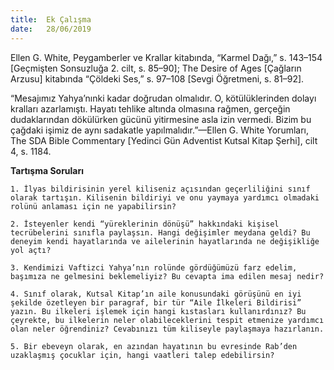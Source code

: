 ```yaml
---
title:  Ek Çalışma
date:   28/06/2019
---
```


Ellen G. White, Peygamberler ve Krallar kitabında, “Karmel Dağı,” s. 143–154 [Geçmişten Sonsuzluğa 2. cilt, s. 85–90]; The Desire of Ages [Çağların Arzusu] kitabında “Çöldeki Ses,” s. 97–108 [Sevgi Öğretmeni, s. 81–92].

“Mesajımız Yahya’nınki kadar doğrudan olmalıdır. O, kötülüklerinden dolayı kralları azarlamıştı. Hayatı tehlike altında olmasına rağmen, gerçeğin dudaklarından dökülürken gücünü yitirmesine asla izin vermedi. Bizim bu çağdaki işimiz de aynı sadakatle yapılmalıdır.”—Ellen G. White Yorumları, The SDA Bible Commentary [Yedinci Gün Adventist Kutsal Kitap Şerhi], cilt 4, s. 1184.

**Tartışma Soruları**

`1. İlyas bildirisinin yerel kiliseniz açısından geçerliliğini sınıf olarak tartışın. Kilisenin bildiriyi ve onu yaymaya yardımcı olmadaki rolünü anlaması için ne yapabilirsin?`

`2. İsteyenler kendi “yüreklerinin dönüşü” hakkındaki kişisel tecrübelerini sınıfla paylaşsın. Hangi değişimler meydana geldi? Bu deneyim kendi hayatlarında ve ailelerinin hayatlarında ne değişikliğe yol açtı?`

`3. Kendimizi Vaftizci Yahya’nın rolünde gördüğümüzü farz edelim, başımıza ne gelmesini beklemeliyiz? Bu cevapta ima edilen mesaj nedir?`

`4. Sınıf olarak, Kutsal Kitap’ın aile konusundaki görüşünü en iyi şekilde özetleyen bir paragraf, bir tür “Aile İlkeleri Bildirisi” yazın. Bu ilkeleri işlemek için hangi kıstasları kullanırdınız? Bu çeyrekte, bu ilkelerin neler olabileceklerini tespit etmenize yardımcı olan neler öğrendiniz? Cevabınızı tüm kiliseyle paylaşmaya hazırlanın.` 

`5. Bir ebeveyn olarak, en azından hayatının bu evresinde Rab’den uzaklaşmış çocuklar için, hangi vaatleri talep edebilirsin?`